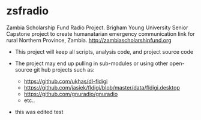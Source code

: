 # zsfradio
Zambia Scholarship Fund Radio Project.  Brigham Young University Senior Capstone project to create humanatarian emergency communication link for rural Northern Province, Zambia.
http://zambiascholarshipfund.org

* This project will keep all scripts, analysis code, and project source code
* The project may end up pulling in sub-modules or using other open-source git hub projects such as:
  * https://github.com/ukhas/dl-fldigi
  * https://github.com/jasiek/fldigi/blob/master/data/fldigi.desktop
  * https://github.com/gnuradio/gnuradio
  * etc..

* this was edited test
